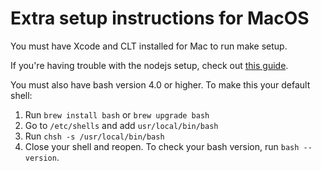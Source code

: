 Extra setup instructions for MacOS
==

You must have Xcode and CLT installed for Mac to run make setup.

If you're having trouble with the nodejs setup, check out
[this guide](doc/node-setup.md).

You must also have bash version 4.0 or higher. To make this your default shell:
1. Run `brew install bash` or `brew upgrade bash`
2. Go to `/etc/shells` and add `usr/local/bin/bash`
3. Run `chsh -s /usr/local/bin/bash`
4. Close your shell and reopen. To check your bash version, run
    `bash --version`.
